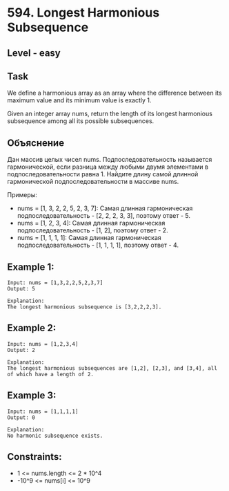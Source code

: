 # 594. Longest Harmonious Subsequence


## Level - easy


## Task
We define a harmonious array as an array where the difference between its maximum value and its minimum value is exactly 1.

Given an integer array nums, return the length of its longest harmonious subsequence among all its possible subsequences.


## Объяснение
Дан массив целых чисел nums. Подпоследовательность называется гармонической, 
если разница между любыми двумя элементами в подпоследовательности равна 1. 
Найдите длину самой длинной гармонической подпоследовательности в массиве nums.

Примеры:
- nums = [1, 3, 2, 2, 5, 2, 3, 7]: Самая длинная гармоническая подпоследовательность - [2, 2, 2, 3, 3], поэтому ответ - 5.
- nums = [1, 2, 3, 4]: Самая длинная гармоническая подпоследовательность - [1, 2], поэтому ответ - 2.
- nums = [1, 1, 1, 1]: Самая длинная гармоническая подпоследовательность - [1, 1, 1, 1], поэтому ответ - 4.


## Example 1:
````
Input: nums = [1,3,2,2,5,2,3,7]
Output: 5

Explanation:
The longest harmonious subsequence is [3,2,2,2,3].
````


## Example 2:
````
Input: nums = [1,2,3,4]
Output: 2

Explanation:
The longest harmonious subsequences are [1,2], [2,3], and [3,4], all of which have a length of 2.
````


## Example 3:
````
Input: nums = [1,1,1,1]
Output: 0

Explanation:
No harmonic subsequence exists.
````


## Constraints:
- 1 <= nums.length <= 2 * 10^4
- -10^9 <= nums[i] <= 10^9
